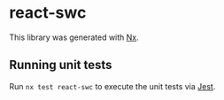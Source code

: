 # react-swc

This library was generated with [Nx](https://nx.dev).

## Running unit tests

Run `nx test react-swc` to execute the unit tests via [Jest](https://jestjs.io).
